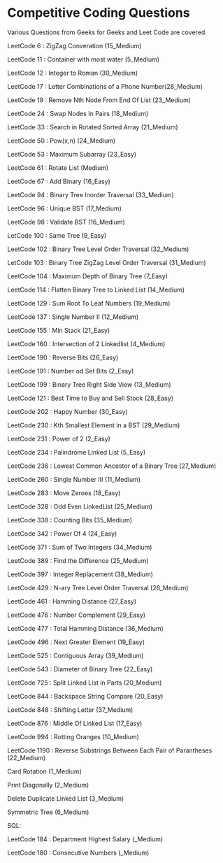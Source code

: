 # Competitive Coding Questions
Various Questions from Geeks for Geeks and Leet Code are covered.

LeetCode 6 : ZigZag Converation (15_Medium)

LeetCode 11 : Container with most water (5_Medium)

LeetCode 12 : Integer to Roman (30_Medium)

LeetCode 17 : Letter Combinations of a Phone Number(28_Medium)

LeetCode 19 : Remove Nth Node From End Of List (23_Medium)

LeetCode 24 : Swap Nodes In Pairs (18_Medium)

LeetCode 33 : Search in Rotated Sorted Array (21_Medium)

LeetCode 50 : Pow(x,n) (24_Medium)

LeetCode 53 : Maximum Subarray (23_Easy)

LeetCode 61 : Rotate List (Medium)

LeetCode 67 : Add Binary (16_Easy)

LeetCode 94 : Binary Tree Inorder Traversal (33_Medium)

LeetCode 96 : Unique BST (17_Medium)

LeetCode 98 : Validate BST (16_Medium)

LetCode 100 : Same Tree (9_Easy)

LeetCode 102 : Binary Tree Level Order Traversal (32_Medium)

LetCode 103 : Binary Tree ZigZag Level Order Traversal (31_Medium)

LeetCode 104 : Maximum Depth of Binary Tree (7_Easy)

LeetCode 114 : Flatten Binary Tree to Linked List (14_Medium)

LeetCode 129 : Sum Root To Leaf Numbers (19_Medium)

LeetCode 137 : Single Number II (12_Medium)

LeetCode 155 : Min Stack (21_Easy)

LeetCode 160 : Intersection of 2 Linkedlist (4_Medium)

LeetCode 190 : Reverse Bits (26_Easy)

LeetCode 191 : Number od Set Bits (2_Easy)

LeetCode 199 : Binary Tree Right Side View (13_Medium)

LeetCode 121 : Best Time to Buy and Sell Stock (28_Easy)

LeetCode 202 : Happy Number (30_Easy)

LeetCode 230 : Kth Smallest Element in a BST (29_Medium)

LeetCode 231 : Power of 2 (2_Easy)

LeetCode 234 : Palindrome Linked List (5_Easy)

LeetCode 236 : Lowest Common Ancestor of a Binary Tree (27_Medium)

LeetCode 260 : Single Number III (11_Medium)

LeetCode 283 : Move Zeroes (18_Easy)

LeetCode 328 : Odd Even LinkedList (25_Medium)

LeetCode 338 : Counting Bits (35_Medium)

LeetCode 342 : Power Of 4 (24_Easy)

LeetCode 371 : Sum of Two Integers (34_Medium)

LeetCode 389 : Find the Difference (25_Medium)

LeetCode 397 : Integer Replacement (38_Medium)

LeetCode 429 : N-ary Tree Level Order Traversal (26_Medium)

LeetCode 461 : Hamming Distance (27_Easy)

LeetCode 476 : Number Complement (29_Easy)

LeetCode 477 : Total Hamming Distance (36_Medium)

LeetCode 496 : Next Greater Element (19_Easy)

LeetCode 525 : Contiguous Array (39_Medium)

LeetCode 543 : Diameter of Binary Tree (22_Easy)

LeetCode 725 : Split Linked List in Parts (20_Medium)

LeetCode 844 : Backspace String Compare (20_Easy)

LeetCode 848 : Shifting Letter (37_Medium)

LeetCode 876 : Middle Of Linked List (17_Easy)

LeetCode 994 : Rotting Oranges (10_Medium)

LeetCode 1190 : Reverse Substrings Between Each Pair of Parantheses (22_Medium)

Card Rotation (1_Medium)

Print Diagonally (2_Medium)

Delete Duplicate Linked List (3_Medium)

Symmetric Tree (6_Medium)

SQL:

LeetCode 184 : Department Highest Salary (_Medium)

LeetCode 180 : Consecutive Numbers (_Medium)
